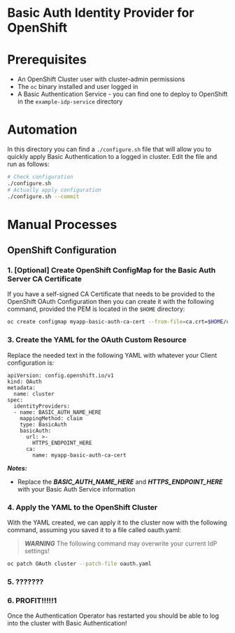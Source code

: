 # Basic Auth Identity Provider for OpenShift

# Prerequisites

- An OpenShift Cluster user with cluster-admin permissions
- The `oc` binary installed and user logged in
- A Basic Authentication Service - you can find one to deploy to OpenShift in the `example-idp-service` directory

# Automation

In this directory you can find a `./configure.sh` file that will allow you to quickly apply Basic Authentication to a logged in cluster.  Edit the file and run as follows:

```bash
# Check configuration
./configure.sh
# Actually apply configuration
./configure.sh --commit
```

# Manual Processes

## OpenShift Configuration

### 1. [Optional] Create OpenShift ConfigMap for the Basic Auth Server CA Certificate

If you have a self-signed CA Certificate that needs to be provided to the OpenShift OAuth Configuration then you can create it with the following command, provided the PEM is located in the `$HOME` directory:

```bash
oc create configmap myapp-basic-auth-ca-cert --from-file=ca.crt=$HOME/oidc-ca-cert.pem -n openshift-config
```

### 3. Create the YAML for the OAuth Custom Resource

Replace the needed text in the following YAML with whatever your Client configuration is:

```yaml---
apiVersion: config.openshift.io/v1
kind: OAuth
metadata:
  name: cluster
spec:
  identityProviders:
  - name: BASIC_AUTH_NAME_HERE
    mappingMethod: claim
    type: BasicAuth
    basicAuth:
      url: >-
        HTTPS_ENDPOINT_HERE
      ca:
        name: myapp-basic-auth-ca-cert
```

***Notes:***

- Replace the ***BASIC_AUTH_NAME_HERE*** and ***HTTPS_ENDPOINT_HERE*** with your Basic Auth Service information

### 4. Apply the YAML to the OpenShift Cluster

With the YAML created, we can apply it to the cluster now with the following command, assuming you saved it to a file called oauth.yaml:

> ***WARNING*** The following command may overwrite your current IdP settings!

```bash
oc patch OAuth cluster --patch-file oauth.yaml
```

### 5. ???????

### 6. PROFIT!!!!!1

Once the Authentication Operator has restarted you should be able to log into the cluster with Basic Authentication!